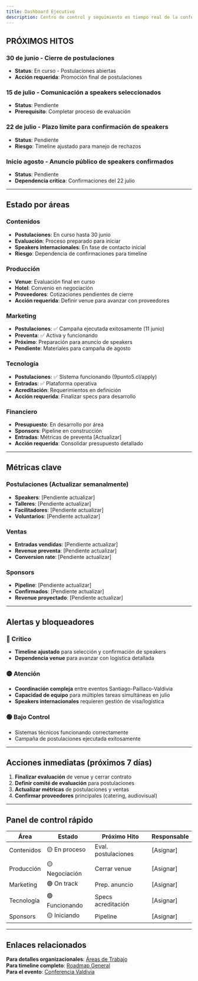 ```yaml
---
title: Dashboard Ejecutivo
description: Centro de control y seguimiento en tiempo real de la conferencia 2025
---
```


## PRÓXIMOS HITOS

### **30 de junio** - Cierre de postulaciones
- **Status**: En curso - Postulaciones abiertas
- **Acción requerida**: Promoción final de postulaciones

### **15 de julio** - Comunicación a speakers seleccionados  
- **Status**: Pendiente
- **Prerequisito**: Completar proceso de evaluación

### **22 de julio** - Plazo límite para confirmación de speakers
- **Status**: Pendiente  
- **Riesgo**: Timeline ajustado para manejo de rechazos

### **Inicio agosto** - Anuncio público de speakers confirmados
- **Status**: Pendiente
- **Dependencia crítica**: Confirmaciones del 22 julio

---

## Estado por áreas

### **Contenidos**
- **Postulaciones**: En curso hasta 30 junio
- **Evaluación**: Proceso preparado para iniciar
- **Speakers internacionales**: En fase de contacto inicial
- **Riesgo**: Dependencia de confirmaciones para timeline

### **Producción** 
- **Venue**: Evaluación final en curso
- **Hotel**: Convenio en negociación
- **Proveedores**: Cotizaciones pendientes de cierre
- **Acción requerida**: Definir venue para avanzar con proveedores

### **Marketing**
- **Postulaciones**: ✅ Campaña ejecutada exitosamente (11 junio)
- **Preventa**: ✅ Activa y funcionando
- **Próximo**: Preparación para anuncio de speakers
- **Pendiente**: Materiales para campaña de agosto

### **Tecnología**
- **Postulaciones**: ✅ Sistema funcionando (9punto5.cl/apply)
- **Entradas**: ✅ Plataforma operativa
- **Acreditación**: Requerimientos en definición
- **Acción requerida**: Finalizar specs para desarrollo

### **Financiero**
- **Presupuesto**: En desarrollo por área
- **Sponsors**: Pipeline en construcción
- **Entradas**: Métricas de preventa [Actualizar]
- **Acción requerida**: Consolidar presupuesto detallado

---

## Métricas clave

### Postulaciones (Actualizar semanalmente)
- **Speakers**: [Pendiente actualizar]
- **Talleres**: [Pendiente actualizar]
- **Facilitadores**: [Pendiente actualizar]  
- **Voluntarios**: [Pendiente actualizar]

### Ventas
- **Entradas vendidas**: [Pendiente actualizar]
- **Revenue preventa**: [Pendiente actualizar]
- **Conversion rate**: [Pendiente actualizar]

### Sponsors
- **Pipeline**: [Pendiente actualizar]
- **Confirmados**: [Pendiente actualizar]
- **Revenue proyectado**: [Pendiente actualizar]

---

## Alertas y bloqueadores

### **🔴 Crítico**
- **Timeline ajustado** para selección y confirmación de speakers
- **Dependencia venue** para avanzar con logística detallada

### **🟡 Atención**
- **Coordinación compleja** entre eventos Santiago-Paillaco-Valdivia
- **Capacidad de equipo** para múltiples tareas simultáneas en julio
- **Speakers internacionales** requieren gestión de visa/logística

### **🟢 Bajo Control**
- Sistemas técnicos funcionando correctamente
- Campaña de postulaciones ejecutada exitosamente

---

## Acciones inmediatas (próximos 7 días)

1. **Finalizar evaluación** de venue y cerrar contrato
2. **Definir comité de evaluación** para postulaciones
3. **Actualizar métricas** de postulaciones y ventas
4. **Confirmar proveedores** principales (catering, audiovisual)

---

## Panel de control rápido

| Área | Estado | Próximo Hito | Responsable |
|------|--------|--------------|-------------|
| Contenidos | 🟡 En proceso | Eval. postulaciones | [Asignar] |
| Producción | 🟡 Negociación | Cerrar venue | [Asignar] |
| Marketing | 🟢 On track | Prep. anuncio | [Asignar] |
| Tecnología | 🟢 Funcionando | Specs acreditación | [Asignar] |
| Sponsors | 🟡 Iniciando | Pipeline | [Asignar] |

---

## Enlaces relacionados

**Para detalles organizacionales**: [Áreas de Trabajo](/planificacion/overview)  
**Para timeline completo**: [Roadmap General](/planificacion/roadmap)  
**Para el evento**: [Conferencia Valdivia](/eventos/valdivia/agenda)